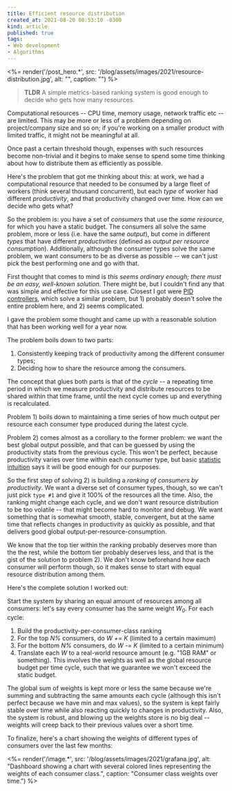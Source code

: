 ```yaml
---
title: Efficient resource distribution
created_at: 2021-08-20 08:53:10 -0300
kind: article
published: true
tags:
- Web development
- Algorithms
---
```


<%= render('/post_hero.*', src: '/blog/assets/images/2021/resource-distribution.jpg', alt: "", caption: "") %>

>**TLDR** A simple metrics-based ranking system is good enough to decide who gets how many resources.

Computational resources -- CPU time, memory usage, network traffic etc -- are limited. This may be more or less of a problem depending on project/company size and so on; if you're working on a smaller product with limited traffic, it might not be meaningful at all.

Once past a certain threshold though, expenses with such resources become non-trivial and it begins to make sense to spend some time thinking about how to distribute them as efficiently as possible.

Here's the problem that got me thinking about this: at work, we had a computational resource that needed to be consumed by a large fleet of workers (think several thousand concurrent), but each _type_ of worker had different _productivity_, and that productivity changed over time. How can we decide who gets what?

<!-- more -->

So the problem is: you have a set of _consumers_ that use the _same resource_, for which you have a static budget. The consumers all solve the same problem, more or less (i.e. have the same _output_), but come in different _types_ that have different _productivities_ (defined as _output per resource consumption_). Additionally, although the consumer types solve the same problem, we want consumers to be as diverse as possible -- we can't just pick the best performing one and go with that.

First thought that comes to mind is _this seems ordinary enough; there must be an easy, well-known solution_. There might be, but I couldn't find any that was simple and effective for this use case. Closest I got were [PID controllers](https://www.wikiwand.com/en/PID_controller), which solve a similar problem, but 1) probably doesn't solve the entire problem here, and 2) seems complicated.

I gave the problem some thought and came up with a reasonable solution that has been working well for a year now.

The problem boils down to two parts:
1) Consistently keeping track of productivity among the different consumer types;
2) Deciding how to share the resource among the consumers.

The concept that glues both parts is that of the _cycle_ -- a repeating time period in which we measure productivity and distribute resources to be shared within that time frame, until the next cycle comes up and everything is recalculated.

Problem 1) boils down to maintaining a time series of how much output per resource each consumer type produced during the latest cycle.

Problem 2) comes almost as a corollary to the former problem: we want the best global output possible, and that can be guessed by using the productivity stats from the previous cycle. This won't be perfect, because productivity varies over time within each consumer type, but basic [statistic intuition](https://www.wikiwand.com/en/Volatility_clustering) says it will be good enough for our purposes.

So the first step of solving 2) is building a _ranking of consumers by productivity_. We want a diverse set of consumer types, though, so we can't just pick `type #1` and give it 100% of the resources all the time. Also, the ranking might change each cycle, and we don't want resource distribution to be too volatile -- that might become hard to monitor and debug. We want something that is somewhat smooth, stable, convergent, but at the same time that reflects changes in productivity as quickly as possible, and that delivers good global output-per-resource-consumption.

We know that the top tier within the ranking probably deserves more than the the rest, while the bottom tier probably deserves less, and that is the gist of the solution to problem 2). We don't know beforehand how each consumer will perform though, so it makes sense to start with equal resource distribution among them.

Here's the complete solution I worked out:

Start the system by sharing an equal amount of resources among all consumers: let's say every consumer has the same weight _W<sub>0</sub>_.
For each cycle:
1. Build the productivity-per-consumer-class ranking
2. For the top _N%_ consumers, do _W += K_ (limited to a certain maximum)
3. For the bottom _N%_ consumers, do _W -= K_ (limited to a certain minimum)
4. Translate each _W_ to a real-world resource amount (e.g. "1GB RAM" or something). This involves the weights as well as the global resource budget per time cycle, such that we guarantee we won't exceed the static budget.

The global sum of weights is kept more or less the same because we're summing and subtracting the same amounts each cycle (although this isn't perfect because we have min and max values), so the system is kept fairly stable over time while also reacting quickly to changes in productivity. Also, the system is robust, and blowing up the weights store is no big deal -- weights will creep back to their previous values over a short time.

To finalize, here's a chart showing the weights of different types of consumers over the last few months:

<%= render('/image.*', src: '/blog/assets/images/2021/grafana.jpg', alt: "Dashboard showing a chart with several colored lines representing the weights of each consumer class.", caption: "Consumer class weights over time.") %>
